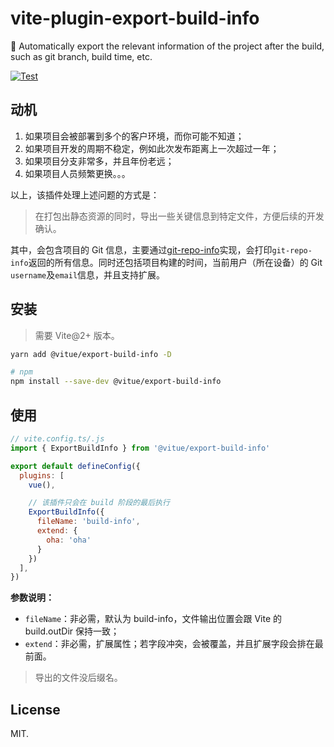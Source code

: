 # vite-plugin-export-build-info

🛵 Automatically export the relevant information of the project after the build, such as git branch, build time, etc.

[![Test](https://github.com/vitue-scaffold/vite-plugin-export-build-info/actions/workflows/test.yml/badge.svg)](https://github.com/vitue-scaffold/vite-plugin-export-build-info/actions/workflows/test.yml)
## 动机

1. 如果项目会被部署到多个的客户环境，而你可能不知道；
2. 如果项目开发的周期不稳定，例如此次发布距离上一次超过一年；
3. 如果项目分支非常多，并且年份老远；
4. 如果项目人员频繁更换。。。

以上，该插件处理上述问题的方式是：

> 在打包出静态资源的同时，导出一些关键信息到特定文件，方便后续的开发确认。

其中，会包含项目的 Git 信息，主要通过[git-repo-info](https://github.com/rwjblue/git-repo-info)实现，会打印`git-repo-info`返回的所有信息。同时还包括项目构建的时间，当前用户（所在设备）的 Git `username`及`email`信息，并且支持扩展。

## 安装

> 需要 Vite@2+ 版本。

```bash
yarn add @vitue/export-build-info -D

# npm
npm install --save-dev @vitue/export-build-info
```

## 使用

```js
// vite.config.ts/.js
import { ExportBuildInfo } from '@vitue/export-build-info'

export default defineConfig({
  plugins: [
    vue(),

    // 该插件只会在 build 阶段的最后执行
    ExportBuildInfo({
      fileName: 'build-info',
      extend: {
        oha: 'oha'
      }
    })
  ],
})
```

**参数说明：**

* `fileName`：非必需，默认为 build-info，文件输出位置会跟 Vite 的 build.outDir 保持一致；
* `extend`：非必需，扩展属性；若字段冲突，会被覆盖，并且扩展字段会排在最前面。

> 导出的文件没后缀名。


## License

MIT.

